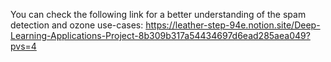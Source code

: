 You can check the following link for a better understanding of the spam detection and ozone use-cases: https://leather-step-94e.notion.site/Deep-Learning-Applications-Project-8b309b317a54434697d6ead285aea049?pvs=4
